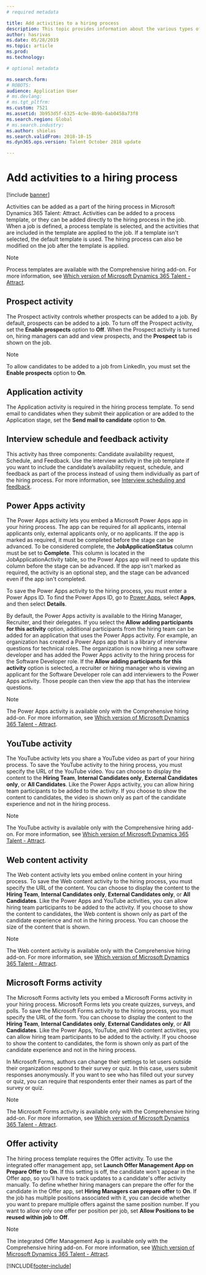 ```yaml
---
# required metadata

title: Add activities to a hiring process 
description: This topic provides information about the various types of activities you can add to a hiring process in Microsoft Dynamics 365 Talent - Attract.
author: hasrivas
ms.date: 05/28/2019
ms.topic: article
ms.prod: 
ms.technology: 

# optional metadata

ms.search.form: 
# ROBOTS: 
audience: Application User
# ms.devlang: 
# ms.tgt_pltfrm: 
ms.custom: 7521
ms.assetid: 3b953d5f-6325-4c9e-8b9b-6ab0458a73f8
ms.search.region: Global
# ms.search.industry: 
ms.author: shielas
ms.search.validFrom: 2018-10-15
ms.dyn365.ops.version: Talent October 2018 update

---
```


# Add activities to a hiring process

[!include [banner](includes/banner.md)]

Activities can be added as a part of the hiring process in Microsoft Dynamics 365 Talent: Attract. Activities can be added to a process template, or they can be added directly to the hiring process in the job. When a job is defined, a process template is selected, and the activities that are included in the template are applied to the job. If a template isn't selected, the default template is used. The hiring process can also be modified on the job after the template is applied.

> [!NOTE] 
> Process templates are available with the Comprehensive hiring add-on. For more information, see [Which version of Microsoft Dynamics 365 Talent - Attract](./attract-comprehensive-hiring.md).

## Prospect activity

The Prospect activity controls whether prospects can be added to a job. By default, prospects can be added to a job. To turn off the Prospect activity, set the **Enable prospects** option to **Off**. When the Prospect activity is turned on, hiring managers can add and view prospects, and the **Prospect** tab is shown on the job.

> [!NOTE]
> To allow candidates to be added to a job from LinkedIn, you must set the **Enable prospects** option to **On**.

## Application activity

The Application activity is required in the hiring process template. To send email to candidates when they submit their application or are added to the Application stage, set the **Send mail to candidate** option to **On**.

## Interview schedule and feedback activity

This activity has three components: Candidate availability request, Schedule, and Feedback. Use the interview activity in the job template if you want to include the candidate’s availability request, schedule, and feedback as part of the process instead of using them individually as part of the hiring process. For more information, see [Interview scheduling and feedback](interview-scheduling-feedback.md).

## Power Apps activity

The Power Apps activity lets you embed a Microsoft Power Apps app in your hiring process. The app can be required for all applicants, internal applicants only, external applicants only, or no applicants. If the app is marked as required, it must be completed before the stage can be advanced. To be considered complete, the **JobApplicationStatus** column must be set to **Complete**. This column is located in the JobApplicationActivity table, so the Power Apps app will need to update this column before the stage can be advanced. If the app isn't marked as required, the activity is an optional step, and the stage can be advanced even if the app isn't completed.

To save the Power Apps activity to the hiring process, you must enter a Power Apps ID. To find the Power Apps ID, go to [Power Apps](https://web.powerapps.com), select **Apps**, and then select **Details**.

By default, the Power Apps activity is available to the Hiring Manager, Recruiter, and their delegates. If you select the **Allow adding participants for this activity** option, additional participants from the hiring team can be added for an application that uses the Power Apps activity. For example, an organization has created a Power Apps app that is a library of interview questions for technical roles. The organization is now hiring a new software developer and has added the Power Apps activity to the hiring process for the Software Developer role. If the **Allow adding participants for this activity** option is selected, a recruiter or hiring manager who is viewing an applicant for the Software Developer role can add interviewers to the Power Apps activity. Those people can then view the app that has the interview questions.

> [!NOTE]
> The Power Apps activity is available only with the Comprehensive hiring add-on. For more information, see [Which version of Microsoft Dynamics 365 Talent - Attract](./attract-comprehensive-hiring.md).

## YouTube activity

The YouTube activity lets you share a YouTube video as part of your hiring process. To save the YouTube activity to the hiring process, you must specify the URL of the YouTube video. You can choose to display the content to the **Hiring Team**, **Internal Candidates only**, **External Candidates only**, or **All Candidates**. Like the Power Apps activity, you can allow hiring team participants to be added to the activity. If you choose to show the content to candidates, the video is shown only as part of the candidate experience and not in the hiring process.

> [!NOTE]
> The YouTube activity is available only with the Comprehensive hiring add-on. For more information, see [Which version of Microsoft Dynamics 365 Talent - Attract](./attract-comprehensive-hiring.md).

## Web content activity

The Web content activity lets you embed online content in your hiring process. To save the Web content activity to the hiring process, you must specify the URL of the content. You can choose to display the content to the **Hiring Team**, **Internal Candidates only**, **External Candidates only**, or **All Candidates**. Like the Power Apps and YouTube activities, you can allow hiring team participants to be added to the activity. If you choose to show the content to candidates, the Web content is shown only as part of the candidate experience and not in the hiring process. You can choose the size of the content that is shown.

> [!NOTE]
> The Web content activity is available only with the Comprehensive hiring add-on. For more information, see [Which version of Microsoft Dynamics 365 Talent - Attract](./attract-comprehensive-hiring.md).

## Microsoft Forms activity

The Microsoft Forms activity lets you embed a Microsoft Forms activity in your hiring process. Microsoft Forms lets you create quizzes, surveys, and polls. To save the Microsoft Forms activity to the hiring process, you must specify the URL of the form. You can choose to display the content to the **Hiring Team**, **Internal Candidates only**, **External Candidates only**, or **All Candidates**. Like the Power Apps, YouTube, and Web content activities, you can allow hiring team participants to be added to the activity. If you choose to show the content to candidates, the form is shown only as part of the candidate experience and not in the hiring process.

In Microsoft Forms, authors can change their settings to let users outside their organization respond to their survey or quiz. In this case, users submit responses anonymously. If you want to see who has filled out your survey or quiz, you can require that respondents enter their names as part of the survey or quiz.

> [!NOTE]
> The Microsoft Forms activity is available only with the Comprehensive hiring add-on. For more information, see [Which version of Microsoft Dynamics 365 Talent - Attract](./attract-comprehensive-hiring.md).

## Offer activity

The hiring process template requires the Offer activity. To use the integrated offer management app, set **Launch Offer Management App on Prepare Offer** to **On**. If this setting is off, the candidate won't appear in the Offer app, so you'll have to track updates to a candidate's offer activity manually. To define whether hiring managers can prepare the offer for the candidate in the Offer app, set **Hiring Managers can prepare offer** to **On**. If the job has multiple positions associated with it, you can decide whether you want to prepare multiple offers against the same position number. If you want to allow only one offer per position per job, set **Allow Positions to be reused within job** to **Off**.

> [!NOTE]
> The integrated Offer Management App is available only with the Comprehensive hiring add-on. For more information, see [Which version of Microsoft Dynamics 365 Talent - Attract](./attract-comprehensive-hiring.md).




[!INCLUDE[footer-include](../includes/footer-banner.md)]